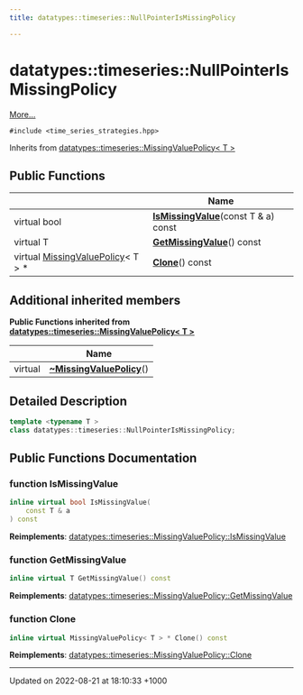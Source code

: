 ```yaml
---
title: datatypes::timeseries::NullPointerIsMissingPolicy

---
```


# datatypes::timeseries::NullPointerIsMissingPolicy



 [More...](#detailed-description)


`#include <time_series_strategies.hpp>`

Inherits from [datatypes::timeseries::MissingValuePolicy< T >](/uchronia-ts-doc/cpp/Classes/classdatatypes_1_1timeseries_1_1MissingValuePolicy/)

## Public Functions

|                | Name           |
| -------------- | -------------- |
| virtual bool | **[IsMissingValue](/uchronia-ts-doc/cpp/Classes/classdatatypes_1_1timeseries_1_1NullPointerIsMissingPolicy/#function-ismissingvalue)**(const T & a) const |
| virtual T | **[GetMissingValue](/uchronia-ts-doc/cpp/Classes/classdatatypes_1_1timeseries_1_1NullPointerIsMissingPolicy/#function-getmissingvalue)**() const |
| virtual [MissingValuePolicy](/uchronia-ts-doc/cpp/Classes/classdatatypes_1_1timeseries_1_1MissingValuePolicy/)< T > * | **[Clone](/uchronia-ts-doc/cpp/Classes/classdatatypes_1_1timeseries_1_1NullPointerIsMissingPolicy/#function-clone)**() const |

## Additional inherited members

**Public Functions inherited from [datatypes::timeseries::MissingValuePolicy< T >](/uchronia-ts-doc/cpp/Classes/classdatatypes_1_1timeseries_1_1MissingValuePolicy/)**

|                | Name           |
| -------------- | -------------- |
| virtual | **[~MissingValuePolicy](/uchronia-ts-doc/cpp/Classes/classdatatypes_1_1timeseries_1_1MissingValuePolicy/#function-~missingvaluepolicy)**() |


## Detailed Description

```cpp
template <typename T >
class datatypes::timeseries::NullPointerIsMissingPolicy;
```

## Public Functions Documentation

### function IsMissingValue

```cpp
inline virtual bool IsMissingValue(
    const T & a
) const
```


**Reimplements**: [datatypes::timeseries::MissingValuePolicy::IsMissingValue](/uchronia-ts-doc/cpp/Classes/classdatatypes_1_1timeseries_1_1MissingValuePolicy/#function-ismissingvalue)


### function GetMissingValue

```cpp
inline virtual T GetMissingValue() const
```


**Reimplements**: [datatypes::timeseries::MissingValuePolicy::GetMissingValue](/uchronia-ts-doc/cpp/Classes/classdatatypes_1_1timeseries_1_1MissingValuePolicy/#function-getmissingvalue)


### function Clone

```cpp
inline virtual MissingValuePolicy< T > * Clone() const
```


**Reimplements**: [datatypes::timeseries::MissingValuePolicy::Clone](/uchronia-ts-doc/cpp/Classes/classdatatypes_1_1timeseries_1_1MissingValuePolicy/#function-clone)


-------------------------------

Updated on 2022-08-21 at 18:10:33 +1000